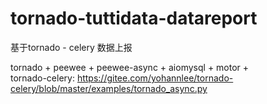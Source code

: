 # tornado-tuttidata-datareport
基于tornado - celery 数据上报

tornado + peewee + peewee-async + aiomysql + motor + \
tornado-celery: https://gitee.com/yohannlee/tornado-celery/blob/master/examples/tornado_async.py
